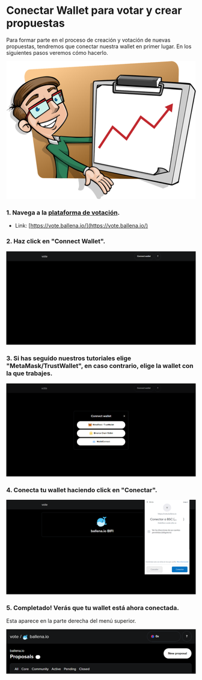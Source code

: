# Conectar Wallet para votar y crear propuestas

Para formar parte en el proceso de creación y votación de nuevas propuestas, tendremos que conectar nuestra wallet en primer lugar. En los siguientes pasos veremos cómo hacerlo.



![](../../.gitbook/assets/presentation-1454403_1280.webp)

### 

### 1. Navega a la [plataforma de votación](https://vote.ballena.io/).

* Link: [https://vote.ballena.io/](https://vote.ballena.io/)



### 2. Haz click en "Connect Wallet".



![](../../.gitbook/assets/1%20%285%29.png)



### 3. Si has seguido nuestros tutoriales elige "MetaMask/TrustWallet", en caso contrario, elige la wallet con la que trabajes.



![](../../.gitbook/assets/2%20%284%29.png)



### 4. Conecta tu wallet haciendo click en "Conectar".



![](../../.gitbook/assets/3%20%285%29.png)



### 5. Completado! Verás que tu wallet está ahora conectada. 

Esta aparece en la parte derecha del menú superior.



![](../../.gitbook/assets/6%20%281%29.png)



### 

### 

### 

